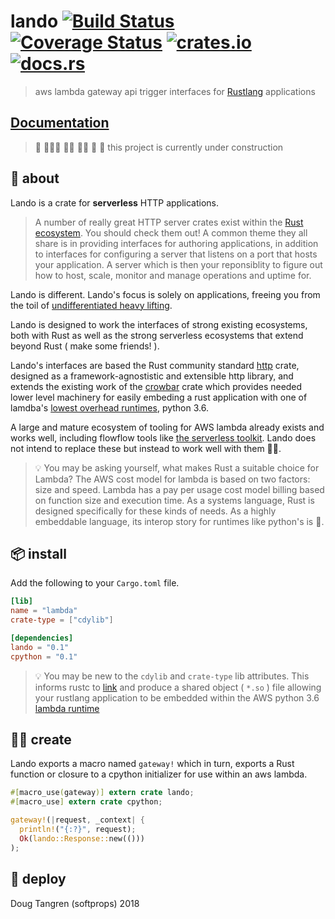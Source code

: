 # lando [![Build Status](https://travis-ci.org/softprops/lando.svg?branch=master)](https://travis-ci.org/softprops/lando) [![Coverage Status](https://coveralls.io/repos/github/softprops/lando/badge.svg)](https://coveralls.io/github/softprops/lando) [![crates.io](https://img.shields.io/crates/v/lando.svg)](https://crates.io/crates/lando) [![docs.rs](https://docs.rs/lando/badge.svg)](https://docs.rs/lando)

> aws lambda gateway api trigger interfaces for [Rustlang](https://www.rust-lang.org) applications

## [Documentation](https://softprops.github.io/lando)


>  🚧 👷🏿‍♀️ 👷🏽 👷‍♀️ 👷 🚧 this project is currently under construction

## 🤔 about

Lando is a crate for **serverless** HTTP applications.

> A number of really great HTTP server crates exist within the [Rust ecosystem](https://crates.io/categories/web-programming::http-server).
You should check them out!
A common theme they all share is in providing interfaces for authoring applications,
in addition to interfaces for configuring a server that listens on a port that hosts your application.
A server which is then your reponsiblity to figure out how to host, scale,
monitor and manage operations and uptime for.

Lando is different. Lando's focus is solely on applications, freeing you from the toil of [undifferentiated heavy lifting](https://www.cio.co.nz/article/466635/amazon_cto_stop_spending_money_undifferentiated_heavy_lifting_/).

Lando is designed to work the interfaces of strong existing ecosystems, both with Rust as well as
the strong serverless ecosystems that extend beyond Rust ( make some friends! ).

Lando's interfaces are based the Rust community standard [http](https://crates.io/crates/http) crate, designed as a framework-agnostistic and extensible http library, and extends
the existing work of the [crowbar](https://crates.io/crates/crowbar) crate which
provides needed lower level machinery for easily embeding a rust application with one of lamdba's
[lowest overhead runtimes](https://theburningmonk.com/2017/06/aws-lambda-compare-coldstart-time-with-different-languages-memory-and-code-sizes/),
python 3.6.

A large and mature ecosystem of tooling for AWS lambda already exists and works well,
including flowflow tools like [the serverless toolkit](https://serverless.com/framework/).
Lando does not intend to replace these but instead to work well with them 👫🏾.

> 💡 You may be asking yourself, what makes Rust a suitable choice for Lambda?
The AWS cost model for lambda is based on two factors: size and speed.
Lambda has a pay per usage cost model billing based on function size and execution time.
As a systems language, Rust is designed specifically for these kinds of needs. As a highly embeddable
language, its interop story for runtimes like python's is 💖.

## 📦  install

Add the following to your `Cargo.toml` file.

```toml
[lib]
name = "lambda"
crate-type = ["cdylib"]

[dependencies]
lando = "0.1"
cpython = "0.1"
```

> 💡 You may be new to the `cdylib` and `crate-type` lib attributes. This informs rustc to [link](https://doc.rust-lang.org/reference/linkage.html) and produce a shared object ( `*.so` ) file allowing your rustlang application to be embedded within the AWS python 3.6 [lambda runtime](https://docs.aws.amazon.com/lambda/latest/dg/current-supported-versions.html)

## 👩‍🏭 create

Lando exports a macro named `gateway!` which in turn, exports a Rust function or
closure to a cpython initializer for use within an aws lambda.

```rust
#[macro_use(gateway)] extern crate lando;
#[macro_use] extern crate cpython;

gateway!(|request, _context| {
  println!("{:?}", request);
  Ok(lando::Response::new(()))
);
```

## 🚀 deploy


Doug Tangren (softprops) 2018

